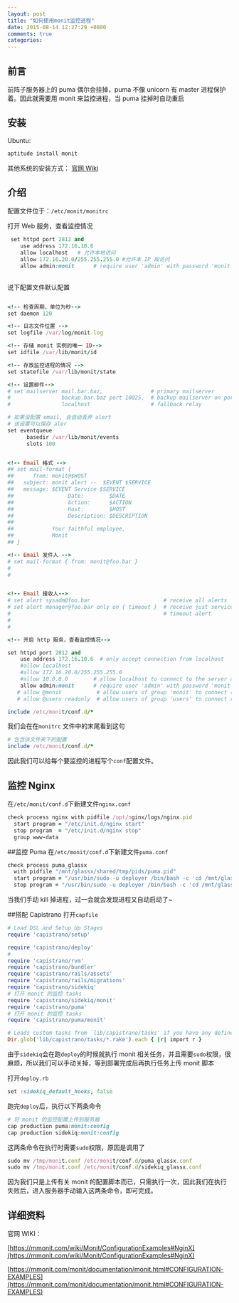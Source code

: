 ```yaml
---
layout: post
title: "如何使用monit监控进程"
date: 2015-08-14 12:27:29 +0800
comments: true
categories: 
---
```


## 前言

前阵子服务器上的 puma 偶尔会挂掉，puma 不像 unicorn 有 master 进程保护着。因此就需要用 monit 来监控进程，当 puma 挂掉时自动重启

## 安装
Ubuntu:
```ruby
aptitude install monit
```

其他系统的安装方式：
[官网 Wiki](https://mmonit.com/wiki/Monit/Installation)

## 介绍
配置文件位于：`/etc/monit/monitrc`

打开 Web 服务，查看监控情况
```ruby
 set httpd port 2812 and
    use address 172.16.10.6
    allow localhost   # 允许本地访问
    allow 172.16.20.0/255.255.255.0 #允许本 IP 段访问
    allow admin:monit      # require user 'admin' with password 'monit'
 
```

说下配置文件默认配置
```ruby

<!-- 检查周期，单位为秒-->
set daemon 120

<!-- 日志文件位置 -->
set logfile /var/log/monit.log

<!-- 存储 monit 实例的唯一 ID-->
set idfile /var/lib/monit/id

<!-- 存放监控进程的情况 -->
set statefile /var/lib/monit/state

<!-- 设置邮件-->
# set mailserver mail.bar.baz,               # primary mailserver
#                backup.bar.baz port 10025,  # backup mailserver on port 10025
#                localhost                   # fallback relay

# 如果没配置 email, 会自动丢弃 alert
# 该设置可以保存 aler
set eventqueue
      basedir /var/lib/monit/events
      slots 100


<!-- Email 格式 -->
## set mail-format {
##      from: monit@$HOST
##   subject: monit alert --  $EVENT $SERVICE
##   message: $EVENT Service $SERVICE
##                 Date:        $DATE
##                 Action:      $ACTION
##                 Host:        $HOST
##                 Description: $DESCRIPTION
##
##            Your faithful employee,
##            Monit
## }

<!-- Email 发件人 -->
# set mail-format { from: monit@foo.bar }
#
#


<!-- Email 接收人-->
# set alert sysadm@foo.bar                       # receive all alerts
# set alert manager@foo.bar only on { timeout }  # receive just service-
#                                                # timeout alert
#
#

<!-- 开启 http 服务，查看监控情况-->

set httpd port 2812 and
    use address 172.16.10.6  # only accept connection from localhost
    #allow localhost
    #allow 172.16.20.0/255.255.255.0
    #allow 10.0.0.0        # allow localhost to connect to the server and
    allow admin:monit      # require user 'admin' with password 'monit'
   # allow @monit           # allow users of group 'monit' to connect (rw)
   # allow @users readonly  # allow users of group 'users' to connect readonly

include /etc/monit/conf.d/*

```

我们会在在`monitrc` 文件中的末尾看到这句
```ruby
# 包含该文件夹下的配置
include /etc/monit/conf.d/*
```

因此我们可以给每个要监控的进程写个`conf`配置文件。

## 监控 Nginx

在`/etc/monit/conf.d`下新建文件`nginx.conf`
```ruby
check process nginx with pidfile /opt/nginx/logs/nginx.pid
  start program = "/etc/init.d/nginx start"
  stop program  = "/etc/init.d/nginx stop"
  group www-data
```

##监控 Puma
在`/etc/monit/conf.d`下新建文件`puma.conf`
```ruby
check process puma_glassx
  with pidfile "/mnt/glassx/shared/tmp/pids/puma.pid"
  start program = "/usr/bin/sudo -u deployer /bin/bash -c 'cd /mnt/glassx/current && ~/.rvm/bin/rvm ruby-2.1.2 do bundle exec puma -C /mnt/glassx/shared/puma.rb --daemon'"
  stop program = "/usr/bin/sudo -u deployer /bin/bash -c 'cd /mnt/glassx/current && ~/.rvm/bin/rvm ruby-2.1.2 do bundle exec pumactl -S /mnt/glassx/shared/tmp/pids/puma.state stop'"
```

当我们手动 kill 掉进程，过一会就会发现进程又自动启动了~


##搭配 Capistrano
打开`capfile`
```ruby
# Load DSL and Setup Up Stages
require 'capistrano/setup'

require 'capistrano/deploy'
#
require 'capistrano/rvm'
require 'capistrano/bundler'
require 'capistrano/rails/assets'
require 'capistrano/rails/migrations'
require 'capistrano/sidekiq'
# 打开 monit 的监控 tasks
require 'capistrano/sidekiq/monit'
require 'capistrano/puma'
# 打开 monit 的监控 tasks
require 'capistrano/puma/monit'

# Loads custom tasks from `lib/capistrano/tasks' if you have any defined.
Dir.glob('lib/capistrano/tasks/*.rake').each { |r| import r }
```

由于`sidekiq`会在跑`deploy`的时候就执行 monit 相关任务，并且需要`sudo`权限，很麻烦，所以我们可以手动关掉，等到部署完成后再执行任务上传 monit 脚本

打开`deploy.rb`
```ruby
set :sidekiq_default_hooks, false
```

跑完`deploy`后，执行以下两条命令
```ruby
# 将 monit 的监控配置上传到服务器
cap production puma:monit:config
cap production sidekiq:monit:config
```

这两条命令在执行时需要`sudo`权限，原因是调用了
```ruby
sudo mv /tmp/monit.conf /etc/monit/conf.d/puma_glassx.conf
sudo mv /tmp/monit.conf /etc/monit/conf.d/sidekiq_glassx.conf
```

因为我们只是上传有关 monit 的配置脚本而已，只需执行一次，因此我们在执行失败后，进入服务器手动输入这两条命令，即可完成。


## 详细资料
官网 WIKI：

[https://mmonit.com/wiki/Monit/ConfigurationExamples#NginX](https://mmonit.com/wiki/Monit/ConfigurationExamples#NginX)

[https://mmonit.com/monit/documentation/monit.html#CONFIGURATION-EXAMPLES](https://mmonit.com/monit/documentation/monit.html#CONFIGURATION-EXAMPLES)
